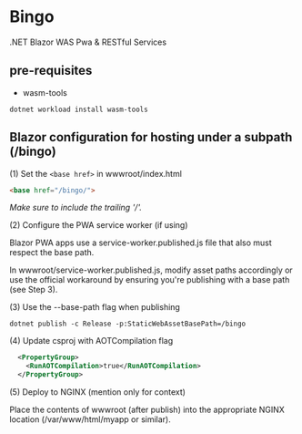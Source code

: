 # Bingo
.NET Blazor WAS Pwa &amp; RESTful Services


## pre-requisites

- wasm-tools
```shell
dotnet workload install wasm-tools
```

## Blazor configuration for hosting under a subpath (/bingo)

(1) Set the `<base href>` in wwwroot/index.html
```html
<base href="/bingo/">
```
_Make sure to include the trailing '/'._

(2) Configure the PWA service worker (if using)

Blazor PWA apps use a service-worker.published.js file that also must respect the base path.

In wwwroot/service-worker.published.js, modify asset paths accordingly or use the official workaround by ensuring you're publishing with a base path (see Step 3).

(3) Use the --base-path flag when publishing

```shell
dotnet publish -c Release -p:StaticWebAssetBasePath=/bingo
```

(4) Update csproj with AOTCompilation flag

```xml
  <PropertyGroup>
    <RunAOTCompilation>true</RunAOTCompilation>
  </PropertyGroup>
```

(5) Deploy to NGINX (mention only for context)

Place the contents of wwwroot (after publish) into the appropriate NGINX location (/var/www/html/myapp or similar).